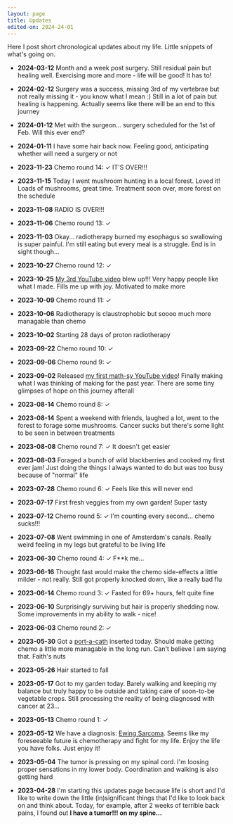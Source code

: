 ```yaml
---
layout: page
title: Updates
edited-on: 2024-24-01
---
```


Here I post short chronological updates about my life. Little snippets of what's going on.

- **2024-03-12** Month and a week post surgery. Still residual pain but healing well. Exercising more and more - life will be good! It has to!

- **2024-02-12** Surgery was a success, missing 3rd of my vertebrae but not really missing it - you know what I mean :) Still in a lot of pain but healing is happening. Actually seems like there will be an end to this journey

- **2024-01-12** Met with the surgeon... surgery scheduled for the 1st of Feb. Will this ever end? 

- **2024-01-11** I have some hair back now. Feeling good, anticipating whether will need a surgery or not

- **2023-11-23** Chemo round 14: ✓ IT'S OVER!!!

- **2023-11-15** Today I went mushroom hunting in a local forest. Loved it! Loads of mushrooms, great time. Treatment soon over, more forest on the schedule

- **2023-11-08** RADIO IS OVER!!!

- **2023-11-06** Chemo round 13: ✓

- **2023-11-03** Okay... radiotherapy burned my esophagus so swallowing is super painful. I'm still eating but every meal is a struggle. End is in sight though...

- **2023-10-27** Chemo round 12: ✓

- **2023-10-25** [My 3rd YouTube video](https://youtu.be/iHmulMI6ids) blew up!!! Very happy people like what I made. Fills me up with joy. Motivated to make more

- **2023-10-09** Chemo round 11: ✓

- **2023-10-06** Radiotherapy is claustrophobic but soooo much more managable than chemo

- **2023-10-02** Starting 28 days of proton radiotherapy

- **2023-09-22** Chemo round 10: ✓

- **2023-09-06** Chemo round 9: ✓

- **2023-09-02** Released [my first math-sy YouTube video](https://youtu.be/dpzZBrgTjL0)! Finally making what I was thinking of making for the past year. There are some tiny glimpses of hope on this journey afterall

- **2023-08-14** Chemo round 8: ✓

- **2023-08-14** Spent a weekend with friends, laughed a lot, went to the forest to forage some mushrooms. Cancer sucks but there's some light to be seen in between treatments

- **2023-08-08** Chemo round 7: ✓ It doesn't get easier

- **2023-08-03** Foraged a bunch of wild blackberries and cooked my first ever jam! Just doing the things I always wanted to do but was too busy because of "normal" life

- **2023-07-28** Chemo round 6: ✓ Feels like this will never end

- **2023-07-17** First fresh veggies from my own garden! Super tasty

- **2023-07-12** Chemo round 5: ✓ I'm counting every second... chemo sucks!!!

- **2023-07-08** Went swimming in one of Amsterdam's canals. Really weird feeling in my legs but grateful to be living life

- **2023-06-30** Chemo round 4: ✓ F**k me...

- **2023-06-16** Thought fast would make the chemo side-effects a little milder - not really. Still got properly knocked down, like a really bad flu

- **2023-06-14** Chemo round 3: ✓ Fasted for 69+ hours, felt quite fine

- **2023-06-10** Surprisingly surviving but hair is properly shedding now. Some improvements in my ability to walk - nice!

- **2023-06-03** Chemo round 2: ✓

- **2023-05-30** Got a [port-a-cath](https://en.wikipedia.org/wiki/Port_(medical)) inserted today. Should make getting chemo a little more managable in the long run. Can't believe I am saying that. Faith's nuts

- **2023-05-26** Hair started to fall

- **2023-05-17** Got to my garden today. Barely walking and keeping my balance but truly happy to be outside and taking care of soon-to-be vegetable crops. Still processing the reality of being diagnosed with cancer at 23...

- **2023-05-13** Chemo round 1: ✓

- **2023-05-12** We have a diagnosis: [Ewing Sarcoma](https://en.wikipedia.org/wiki/Ewing_sarcoma). Seems like my foreseeable future is chemotherapy and fight for my life. Enjoy the life you have folks. Just enjoy it!

- **2023-05-04** The tumor is pressing on my spinal cord. I'm loosing proper sensations in my lower body. Coordination and walking is also getting hard

- **2023-04-28** I'm starting this updates page because life is short and I'd like to write down the little (in)significant things that I'd like to look back on and think about. Today, for example, after 2 weeks of terrible back pains, I found out **I have a tumor!!! on my spine...**
